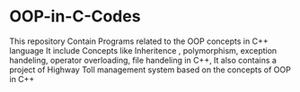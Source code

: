 # OOP-in-C-Codes
This repository Contain Programs related to the OOP concepts in C++ language 
It include Concepts like Inheritence , polymorphism, exception handeling, operator overloading, file handeling in C++, 
It also contains a project of Highway Toll management system based on the concepts of OOP in C++
